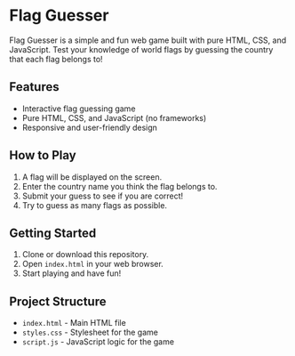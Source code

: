 # Flag Guesser

Flag Guesser is a simple and fun web game built with pure HTML, CSS, and JavaScript. Test your knowledge of world flags by guessing the country that each flag belongs to!

## Features
- Interactive flag guessing game
- Pure HTML, CSS, and JavaScript (no frameworks)
- Responsive and user-friendly design

## How to Play
1. A flag will be displayed on the screen.
2. Enter the country name you think the flag belongs to.
3. Submit your guess to see if you are correct!
4. Try to guess as many flags as possible.

## Getting Started
1. Clone or download this repository.
2. Open `index.html` in your web browser.
3. Start playing and have fun!

## Project Structure
- `index.html` - Main HTML file
- `styles.css` - Stylesheet for the game
- `script.js` - JavaScript logic for the game

